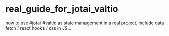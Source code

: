 # real_guide_for_jotai_valtio
how to use #jotai #valtio as state management in a real project, include data fetch / react hooks / css in JS...
